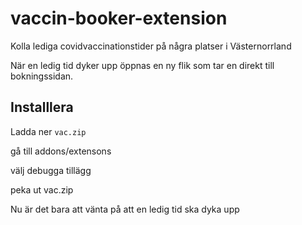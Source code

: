 # vaccin-booker-extension

Kolla lediga covidvaccinationstider på några platser i Västernorrland

När en ledig tid dyker upp öppnas en ny flik som tar en direkt till bokningssidan.

## Installlera
Ladda ner `vac.zip` 

gå till addons/extensons

välj debugga tillägg

peka ut vac.zip

Nu är det bara att vänta på att en ledig tid ska dyka upp
